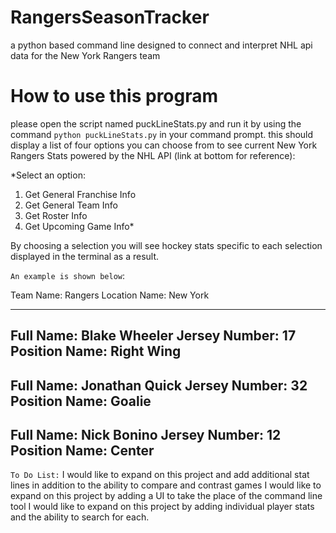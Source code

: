 # RangersSeasonTracker
a python based command line designed to connect and interpret NHL api data for the New York Rangers team
# How to use this program
please open the script named puckLineStats.py and run it by using the command `python puckLineStats.py` in your command prompt. 
this should display a list of four options you can choose from to see current New York Rangers Stats powered by the NHL API (link at bottom for reference):

*Select an option:
1. Get General Franchise Info
2. Get General Team Info
3. Get Roster Info
4. Get Upcoming Game Info*

By choosing a selection you will see hockey stats specific to each selection displayed in the terminal as a result. 

`An example is shown below`:

Team Name: Rangers
Location Name: New York

----

Full Name: Blake Wheeler
Jersey Number: 17
Position Name: Right Wing
------
Full Name: Jonathan Quick
Jersey Number: 32
Position Name: Goalie
------
Full Name: Nick Bonino
Jersey Number: 12
Position Name: Center
------

`To Do List:`
I would like to expand on this project and add additional stat lines in addition to the ability to compare and contrast games
I would like to expand on this project by adding a UI to take the place of the command line tool
I would like to expand on this project by adding individual player stats and the ability to search for each.

